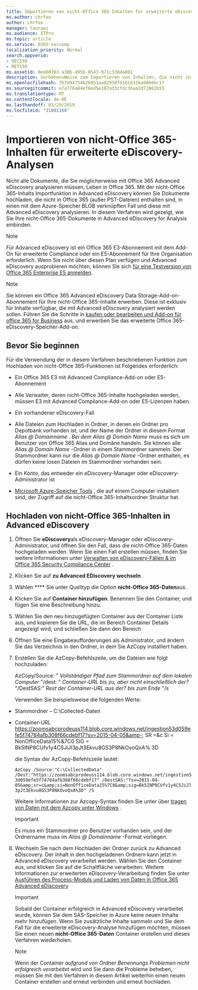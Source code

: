 ```yaml
---
title: Importieren von nicht-Office 365-Inhalten für erweiterte eDiscovery-Analysen
ms.author: chrfox
author: chrfox
manager: laurawi
ms.audience: ITPro
ms.topic: article
ms.service: O365-seccomp
localization_priority: Normal
search.appverid:
- OEC150
- MET150
ms.assetid: 0ee60763-a30b-495b-8543-971c3384a801
description: VorGehensWeise zum Importieren von Inhalten, die nicht in O365 gespeichert sind, in einem Azure-BLOB, damit es mit AeD analysiert werden kann
ms.openlocfilehash: 7b7694754b26951aa02930fd101631ba9060bc17
ms.sourcegitcommit: e7a776a04ef6ed5e287a33cfdc36aa2d72862b55
ms.translationtype: MT
ms.contentlocale: de-DE
ms.lasthandoff: 03/29/2019
ms.locfileid: "31001168"
---
```

# <a name="import-non-office-365-content-for-advanced-ediscovery-analysis"></a>Importieren von nicht-Office 365-Inhalten für erweiterte eDiscovery-Analysen

Nicht alle Dokumente, die Sie möglicherweise mit Office 365 Advanced eDiscovery analysieren müssen, Leben in Office 365. Mit der nicht-Office 365-Inhalts Importfunktion in Advanced eDiscovery können Sie Dokumente hochladen, die nicht in Office 365 (außer PST-Dateien) enthalten sind, in einen mit dem Azure-Speicher BLOB verknüpften Fall und diese mit Advanced eDiscovery analysieren. In diesem Verfahren wird gezeigt, wie Sie Ihre nicht-Office 365-Dokumente in Advanced eDiscovery for Analysis einbinden.
  
> [!NOTE]
> Für Advanced eDiscovery ist ein Office 365 E3-Abonnement mit dem Add-On für erweiterte Compliance oder ein E5-Abonnement für Ihre Organisation erforderlich. Wenn Sie nicht über diesen Plan verfügen und Advanced eDiscovery ausprobieren möchten, können Sie sich [für eine Testversion von Office 365 Enterprise E5 anmelden](https://go.microsoft.com/fwlink/p/?LinkID=698279). 
  
> [!NOTE]
> Sie können ein Office 365 Advanced eDiscovery Data Storage-Add-on-Abonnement für Ihre nicht-Office 365-Inhalte erwerben. Diese ist exklusiv für Inhalte verfügbar, die mit Advanced eDiscovery analysiert werden sollen. Führen Sie die Schritte in [kaufen oder bearbeiten und Add-on für office 365 for Business](https://support.office.com/article/Buy-or-edit-an-add-on-for-Office-365-for-business-4e7b57d6-b93b-457d-aecd-0ea58bff07a6) aus, und erwerben Sie das erweiterte Office 365-eDiscovery-Speicher-Add-on. 
  
## <a name="before-you-begin"></a>Bevor Sie beginnen

Für die Verwendung der in diesem Verfahren beschriebenen Funktion zum Hochladen von nicht-Office 365-Funktionen ist Folgendes erforderlich:
  
- Ein Office 365 E3 mit Advanced Compliance-Add-on oder E5-Abonnement
    
- Alle Verwalter, deren nicht-Office 365-Inhalte hochgeladen werden, müssen E3 mit Advanced Compliance-Add-on oder E5-Lizenzen haben.
    
- Ein vorhandener eDiscovery-Fall
    
- Alle Dateien zum Hochladen in Ordner, in denen ein Ordner pro Depotbank vorhanden ist, und der Name der Ordner in diesem Format *Alias @ Domainname* . *Bei dem Alias @ Domain Name* muss es sich um Benutzer von Office 365 Alias und Domäne handeln. Sie können alle *Alias @ Domain Name* -Ordner in einem Stammordner sammeln. Der Stammordner kann nur die *Alias @ Domain Name* -Ordner enthalten, es dürfen keine losen Dateien im Stammordner vorhanden sein. 
    
- Ein Konto, das entweder ein eDiscovery-Manager oder eDiscovery-Administrator ist
    
- [Microsoft Azure-Speicher Tools](https://aka.ms/downloadazcopy) , die auf einem Computer installiert sind, der Zugriff auf die nicht-Office 365-Inhaltsordner Struktur hat. 
    
## <a name="upload-non-office-365-content-into-advanced-ediscovery"></a>Hochladen von nicht-Office 365-Inhalten in Advanced eDiscovery

1. Öffnen Sie **eDiscovery**als eDiscovery-Manager oder eDiscovery-Administrator, und öffnen Sie den Fall, dass die nicht-Office 365-Daten hochgeladen werden. Wenn Sie einen Fall erstellen müssen, finden Sie weitere Informationen unter [Verwalten von eDiscovery-Fällen &amp; im Office 365 Security Compliance Center](manage-ediscovery-cases.md) .
    
2. Klicken Sie auf **zu Advanced EDiscovery wechseln** .
    
3. Wählen **** Sie unter Quelltyp die Option **nicht-Office 365-Daten**aus.
    
4. Klicken Sie auf **Container hinzufügen**. Benennen Sie den Container, und fügen Sie eine Beschreibung hinzu.
    
5. Wählen Sie den neu hinzugefügten Container aus der Container Liste aus, und kopieren Sie die URL, die im Bereich Container Details angezeigt wird, und schließen Sie dann den Bereich
    
6. Öffnen Sie eine Eingabeaufforderungen als Administrator, und ändern Sie das Verzeichnis in den Ordner, in dem Sie AzCopy installiert haben.
    
7. Erstellen Sie die AzCopy-Befehlszeile, um die Dateien wie folgt hochzuladen:
    
    AzCopy/Source: " *Vollständiger Pfad zum Stammordner auf dem lokalen Computer* "/dest: " *Container-URL bis zu, aber nicht einschließlich der?*  "/DestSAS:" *Rest der Container-URL aus der? bis zum Ende* "/s 
    
    Verwenden Sie beispielsweise die folgenden Werte: 
    
  - Stammordner – C:\Collected-Daten 
    
  - Container-URL https://zoomsabcprodeuss114.blob.core.windows.net/ingestion53d059efe5f74784afb308f66cdebf17?sv=2015-04-05&amp-; SR =&amp;c Si = NonOfficeData15%&amp;7C0 SIG = Bk5INP8CUfv1y4CSJiJl3pJt3Ekvu8GS3P8NkOvoQxA% 3D
    
    die Syntax der AzCopy-Befehlszeile lautet:
    
     `AzCopy /Source:"C:\CollectedData" /Dest:"https://zoomsabcprodeuss114.blob.core.windows.net/ingestion53d059efe5f74784afb308f66cdebf17" /DestSAS:"?sv=2015-04-05&amp;sr=c&amp;si=NonOfficeData15%7C0&amp;sig=Bk5INP8CUfv1y4CSJiJl3pJt3Ekvu8GS3P8NkOvoQxA%3D" /S`
    
    Weitere Informationen zur Azcopy-Syntax finden Sie unter über [tragen von Daten mit dem Azcopy unter Windows](https://docs.microsoft.com/azure/storage/common/storage-use-azcopy) . 
    
    > [!IMPORTANT]
    > Es muss ein Stammordner pro Benutzer vorhanden sein, und der Ordnername muss im *Alias @ Domainname* -Format vorliegen. 
  
8. Wechseln Sie nach dem Hochladen der Ordner zurück zu Advanced eDiscovery. Der Inhalt in den hochgeladenen Ordnern kann jetzt in Advanced eDiscovery verarbeitet werden. Wählen Sie den Container aus, und klicken Sie auf die Schaltfläche verarbeiten. Weitere Informationen zur erweiterten eDiscovery-Verarbeitung finden Sie unter [Ausführen des Process-Moduls und Laden von Daten in Office 365 Advanced eDiscovery](run-the-process-module-and-load-data-in-advanced-ediscovery.md)
    
    > [!IMPORTANT]
    > Sobald der Container erfolgreich in Advanced eDiscovery verarbeitet wurde, können Sie dem SAS-Speicher in Azure keine neuen Inhalte mehr hinzufügen. Wenn Sie zusätzliche Inhalte sammeln und Sie dem Fall für die erweiterte eDiscovery-Analyse hinzufügen möchten, müssen Sie einen neuen **nicht-Office 365-Daten** Container erstellen und dieses Verfahren wiederholen. 
  
    > [!NOTE]
    > Wenn der Container *aufgrund von Ordner Benennungs Problemen nicht erfolgreich verarbeitet* wird und Sie dann die Probleme beheben, müssen Sie mit den Verfahren in diesem Artikel weiterhin einen neuen Container erstellen und erneut verbinden und erneut hochladen. 
  

